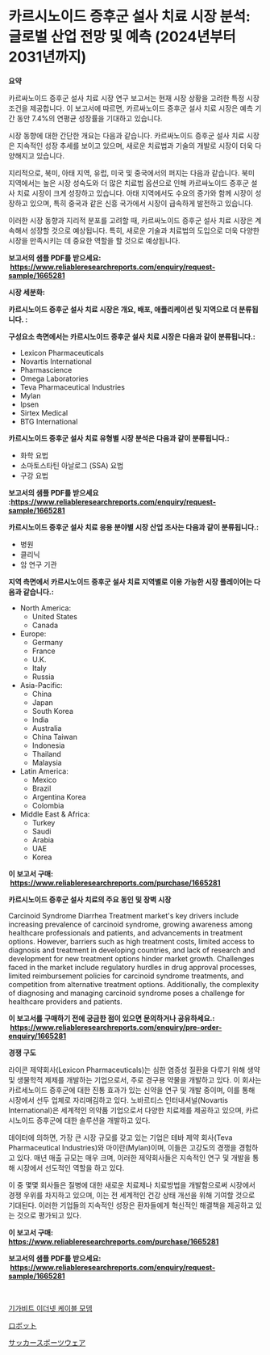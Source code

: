 <p><h1>카르시노이드 증후군 설사 치료 시장 분석: 글로벌 산업 전망 및 예측 (2024년부터 2031년까지)</h1></p><p><strong>요약</strong></p>
<p><p>카르싸노이드 증후군 설사 치료 시장 연구 보고서는 현재 시장 상황을 고려한 특정 시장 조건을 제공합니다. 이 보고서에 따르면, 카르싸노이드 증후군 설사 치료 시장은 예측 기간 동안 7.4%의 연평균 성장률을 기대하고 있습니다.</p><p>시장 동향에 대한 간단한 개요는 다음과 같습니다. 카르싸노이드 증후군 설사 치료 시장은 지속적인 성장 추세를 보이고 있으며, 새로운 치료법과 기술의 개발로 시장이 더욱 다양해지고 있습니다.</p><p>지리적으로, 북미, 아태 지역, 유럽, 미국 및 중국에서의 퍼지는 다음과 같습니다. 북미 지역에서는 높은 시장 성숙도와 더 많은 치료법 옵션으로 인해 카르싸노이드 증후군 설사 치료 시장이 크게 성장하고 있습니다. 아태 지역에서도 수요의 증가와 함께 시장이 성장하고 있으며, 특히 중국과 같은 신흥 국가에서 시장이 급속하게 발전하고 있습니다.</p><p>이러한 시장 동향과 지리적 분포를 고려할 때, 카르싸노이드 증후군 설사 치료 시장은 계속해서 성장할 것으로 예상됩니다. 특히, 새로운 기술과 치료법의 도입으로 더욱 다양한 시장을 만족시키는 데 중요한 역할을 할 것으로 예상됩니다.</p></p>
<p><strong>보고서의 샘플 PDF를 받으세요: &nbsp;<a href="https://www.reliableresearchreports.com/enquiry/request-sample/1665281">https://www.reliableresearchreports.com/enquiry/request-sample/1665281</a></strong></p>
<p><strong>시장 세분화:</strong></p>
<p><strong> 카르시노이드 증후군 설사 치료 시장은 개요, 배포, 애플리케이션 및 지역으로 더 분류됩니다. :</strong></p>
<p><strong>구성요소 측면에서는 카르시노이드 증후군 설사 치료 시장은 다음과 같이 분류됩니다.:</strong></p>
<p><ul><li>Lexicon Pharmaceuticals</li><li>Novartis International</li><li>Pharmascience</li><li>Omega Laboratories</li><li>Teva Pharmaceutical Industries</li><li>Mylan</li><li>Ipsen</li><li>Sirtex Medical</li><li>BTG International</li></ul></p>
<p><strong> 카르시노이드 증후군 설사 치료 유형별 시장 분석은 다음과 같이 분류됩니다.:</strong></p>
<p><ul><li>화학 요법</li><li>소마토스타틴 아날로그 (SSA) 요법</li><li>구강 요법</li></ul></p>
<p><strong>보고서의 샘플 PDF를 받으세요 :<a href="https://www.reliableresearchreports.com/enquiry/request-sample/1665281">https://www.reliableresearchreports.com/enquiry/request-sample/1665281</a></strong></p>
<p><strong> 카르시노이드 증후군 설사 치료 응용 분야별 시장 산업 조사는 다음과 같이 분류됩니다.:</strong></p>
<p><ul><li>병원</li><li>클리닉</li><li>암 연구 기관</li></ul></p>
<p><strong>지역 측면에서 카르시노이드 증후군 설사 치료 지역별로 이용 가능한 시장 플레이어는 다음과 같습니다.:</strong></p>
<p><ul>
    <li>
        North America:
        <ul>
            <li>United States</li>
            <li>Canada</li>
        </ul>
    </li>
    <li>
        Europe:
        <ul>
            <li>Germany</li>
            <li>France</li>
            <li>U.K.</li>
            <li>Italy</li>
            <li>Russia</li>
        </ul>
    </li>
    <li>
        Asia-Pacific:
        <ul>
            <li>China</li>
            <li>Japan</li>
            <li>South Korea</li>
            <li>India</li>
            <li>Australia</li>
            <li>China Taiwan</li>
            <li>Indonesia</li>
            <li>Thailand</li>
            <li>Malaysia</li>
        </ul>
    </li>
    <li>
        Latin America:
        <ul>
            <li>Mexico</li>
            <li>Brazil</li>
            <li>Argentina Korea</li>
            <li>Colombia</li>
        </ul>
    </li>
    <li>
        Middle East & Africa:
        <ul>
            <li>Turkey</li>
            <li>Saudi</li>
            <li>Arabia</li>
            <li>UAE</li>
            <li>Korea</li>
        </ul>
    </li>
    </ul></p>
<p><strong>이 보고서 구매: &nbsp;<a href="https://www.reliableresearchreports.com/purchase/1665281">https://www.reliableresearchreports.com/purchase/1665281</a></strong></p>
<p><strong>카르시노이드 증후군 설사 치료의 주요 동인 및 장벽 시장</strong></p>
<p><p>Carcinoid Syndrome Diarrhea Treatment market's key drivers include increasing prevalence of carcinoid syndrome, growing awareness among healthcare professionals and patients, and advancements in treatment options. However, barriers such as high treatment costs, limited access to diagnosis and treatment in developing countries, and lack of research and development for new treatment options hinder market growth. Challenges faced in the market include regulatory hurdles in drug approval processes, limited reimbursement policies for carcinoid syndrome treatments, and competition from alternative treatment options. Additionally, the complexity of diagnosing and managing carcinoid syndrome poses a challenge for healthcare providers and patients.</p></p>
<p><strong>이 보고서를 구매하기 전에 궁금한 점이 있으면 문의하거나 공유하세요.: &nbsp;<a href="https://www.reliableresearchreports.com/enquiry/pre-order-enquiry/1665281">https://www.reliableresearchreports.com/enquiry/pre-order-enquiry/1665281</a></strong></p>
<p><strong>경쟁 구도</strong></p>
<p><p>라이콘 제약회사(Lexicon Pharmaceuticals)는 심한 염증성 질환을 다루기 위해 생약 및 생물학적 제제를 개발하는 기업으로서, 주로 경구용 약물을 개발하고 있다. 이 회사는 카르세노이드 증후군에 대한 진통 효과가 있는 신약을 연구 및 개발 중이며, 이를 통해 시장에서 선두 업체로 자리매김하고 있다. 노바르티스 인터내셔널(Novartis International)은 세계적인 의약품 기업으로서 다양한 치료제를 제공하고 있으며, 카르시노이드 증후군에 대한 솔루션을 개발하고 있다.</p><p>데이터에 의하면, 가장 큰 시장 규모를 갖고 있는 기업은 테바 제약 회사(Teva Pharmaceutical Industries)와 마이란(Mylan)이며, 이들은 고강도의 경쟁을 경험하고 있다. 매년 매출 규모는 매우 크며, 이러한 제약회사들은 지속적인 연구 및 개발을 통해 시장에서 선도적인 역할을 하고 있다.</p><p>이 중 몇몇 회사들은 질병에 대한 새로운 치료제나 치료방법을 개발함으로써 시장에서 경쟁 우위를 차지하고 있으며, 이는 전 세계적인 건강 상태 개선을 위해 기여할 것으로 기대된다. 이러한 기업들의 지속적인 성장은 환자들에게 혁신적인 해결책을 제공하고 있는 것으로 평가되고 있다.</p></p>
<p><strong>이 보고서 구매: &nbsp; <a href="https://www.reliableresearchreports.com/purchase/1665281">https://www.reliableresearchreports.com/purchase/1665281</a></strong></p>
<p><strong>보고서의 샘플 PDF를 받으세요: &nbsp;<a href="https://www.reliableresearchreports.com/enquiry/request-sample/1665281">https://www.reliableresearchreports.com/enquiry/request-sample/1665281</a></strong><strong></strong></p>
<p>&nbsp;</p>
<p><p><a href="https://medium.com/@maryamsipes/%EA%B8%B0%EA%B0%80%EB%B9%84%ED%8A%B8-%EC%9D%B4%EB%8D%94%EB%84%B7-%EC%BC%80%EC%9D%B4%EB%B8%94-%EB%AA%A8%EB%8E%80-%EC%8B%9C%EC%9E%A5-%EC%8B%9C%EC%9E%A5-%EC%A0%90%EC%9C%A0%EC%9C%A8-%EC%8B%9C%EC%9E%A5-%EB%8F%99%ED%96%A5-%EB%B0%8F-%EB%AF%B8%EB%9E%98-%EC%84%B1%EC%9E%A5%EC%9D%84-%ED%83%90%EA%B5%AC%ED%95%98%EB%8B%A4-dfd327688fac">기가비트 이더넷 케이블 모뎀</a></p><p><a href="https://medium.com/@krishnajlhre/%E3%83%AD%E3%83%9C%E3%83%83%E3%83%88%E5%B8%82%E5%A0%B4%E3%81%AE%E8%A6%8F%E6%A8%A1%E3%81%A8%E5%B8%82%E5%A0%B4%E5%8B%95%E5%90%91-%E5%AE%8C%E5%85%A8%E3%81%AA%E6%A5%AD%E7%95%8C%E6%A6%82%E8%A6%81-2024%E5%B9%B4%E3%81%8B%E3%82%892031%E5%B9%B4%E3%81%BE%E3%81%A7-1e2e0b6da0a0">ロボット</a></p><p><a href="https://medium.com/@drewosciski565654/%E3%82%B5%E3%83%83%E3%82%AB%E3%83%BC%E7%94%A8%E3%82%B9%E3%83%9D%E3%83%BC%E3%83%84%E3%82%A6%E3%82%A7%E3%82%A2%E5%B8%82%E5%A0%B4-20231%E5%B9%B4%E3%81%BE%E3%81%A7%E3%81%AE%E5%8B%95%E5%90%91-%E4%BA%88%E6%B8%AC-%E7%AB%B6%E4%BA%89%E5%88%86%E6%9E%90-61d23a019ade">サッカースポーツウェア</a></p></p>